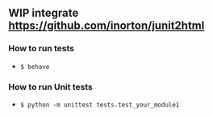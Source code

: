 ## WIP integrate https://github.com/inorton/junit2html

### How to run tests 
- `$ behave`

### How to run Unit tests 
- `$ python -m unittest tests.test_your_module1`

